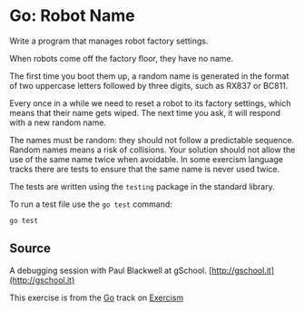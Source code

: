# Go: Robot Name

Write a program that manages robot factory settings.

When robots come off the factory floor, they have no name.

The first time you boot them up, a random name is generated in the format
of two uppercase letters followed by three digits, such as RX837 or BC811.

Every once in a while we need to reset a robot to its factory settings,
which means that their name gets wiped. The next time you ask, it will
respond with a new random name.

The names must be random: they should not follow a predictable sequence.
Random names means a risk of collisions. Your solution should not allow
the use of the same name twice when avoidable. In some exercism language
tracks there are tests to ensure that the same name is never used twice.

The tests are written using the `testing` package in the standard library.

To run a test file use the `go test` command:

    go test

## Source

A debugging session with Paul Blackwell at gSchool. [http://gschool.it](http://gschool.it)

This exercise is from the [Go][go] track on [Exercism][exercism]

[exercism]: http://exercism.io
[go]: http://exercism.io/languages/go



